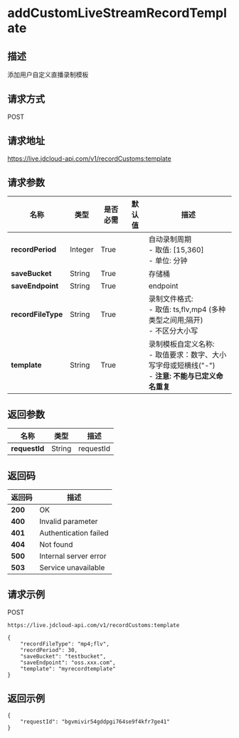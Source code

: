 # addCustomLiveStreamRecordTemplate


## 描述
添加用户自定义直播录制模板


## 请求方式
POST

## 请求地址
https://live.jdcloud-api.com/v1/recordCustoms:template


## 请求参数
|名称|类型|是否必需|默认值|描述|
|---|---|---|---|---|
|**recordPeriod**|Integer|True| |自动录制周期<br>- 取值: [15,360]<br>- 单位: 分钟<br>|
|**saveBucket**|String|True| |存储桶<br>|
|**saveEndpoint**|String|True| |endpoint<br>|
|**recordFileType**|String|True| |录制文件格式:<br>- 取值: ts,flv,mp4 (多种类型之间用;隔开)<br>- 不区分大小写<br>|
|**template**|String|True| |录制模板自定义名称:<br> - 取值要求：数字、大小写字母或短横线("-")<br> - <b>注意: 不能与已定义命名重复</b><br>|


## 返回参数
|名称|类型|描述|
|---|---|---|
|**requestId**|String|requestId|


## 返回码
|返回码|描述|
|---|---|
|**200**|OK|
|**400**|Invalid parameter|
|**401**|Authentication failed|
|**404**|Not found|
|**500**|Internal server error|
|**503**|Service unavailable|

## 请求示例
POST
```
https://live.jdcloud-api.com/v1/recordCustoms:template

```
```
{
    "recordFileType": "mp4;flv", 
    "reordPeriod": 30, 
    "saveBucket": "testbucket", 
    "saveEndpoint": "oss.xxx.com", 
    "template": "myrecordtemplate"
}
```

## 返回示例
```
{
    "requestId": "bgvmivir54gddpgi764se9f4kfr7ge41"
}
```
